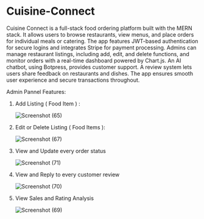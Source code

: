# Cuisine-Connect
Cuisine Connect is a full-stack food ordering platform built with the MERN stack. It allows users to browse restaurants, view menus, and place orders for individual meals or catering.
The app features JWT-based authentication for secure logins and integrates Stripe for payment processing. Admins can manage restaurant listings, including add, edit, and delete functions, and monitor orders with a real-time dashboard powered by Chart.js.
An AI chatbot, using Botpress, provides customer support. A review system lets users share feedback on restaurants and dishes. The app ensures smooth user experience and secure transactions throughout.

Admin Pannel Features:

1. Add Listing ( Food Item ) :
   
   ![Screenshot (65)](https://github.com/user-attachments/assets/a7ff4ae2-a219-4276-bdb2-5e5f7348d56f)

2. Edit or Delete Listing ( Food Items ):

   ![Screenshot (67)](https://github.com/user-attachments/assets/9130afc8-d59b-4984-a7c2-193f8ad0cbac)

3. View and Update every order status

   ![Screenshot (71)](https://github.com/user-attachments/assets/ee34324a-7965-43e4-b5ee-658f43b0ed68)

4. View and Reply to every customer review

   ![Screenshot (70)](https://github.com/user-attachments/assets/1815509d-d42f-46f1-979e-e54ef0e2b501)

5. View Sales and Rating Analysis

   ![Screenshot (69)](https://github.com/user-attachments/assets/984ba4a9-f2f7-44c2-9bdd-ebe506e7ad7a)





